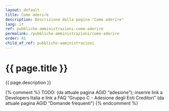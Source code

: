 ```yaml
---
layout: default
title: Come aderire
description: Descrizione della pagina "Come aderire"
lang: it
ref: pubbliche-amministrazioni-come-aderire
permalink: /pubbliche-amministrazioni/come-aderire
order: 41
child_of_ref: pubbliche-amministrazioni
---
```


<main class="container my-5">
    <h1>{{ page.title }}</h1>
    <p class="lead">{{ page.description }}</p>
    {% comment %}
    TODO: (da attuale pagina AGID “adesione”); inserire link a Developers Italia e link a FAQ “Gruppo C - Adesione degli Enti Creditori” (da attuale pagina AGID “Domande frequenti”)
    {% endcomment %}
</main>
